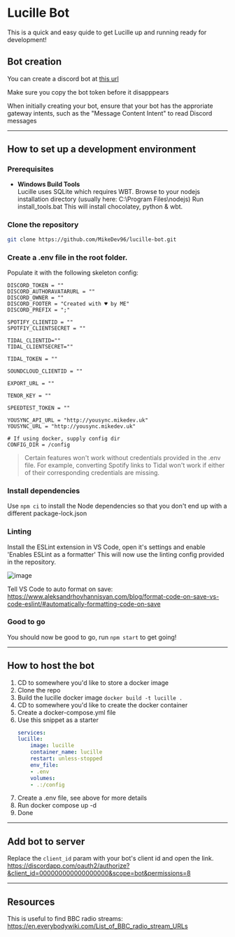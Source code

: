 # Lucille Bot

This is a quick and easy quide to get Lucille up and running ready for development!

## Bot creation
You can create a discord bot at [this url](https://discord.com/developers/applications/) 

Make sure you copy the bot token before it disapppears

When initially creating your bot, ensure that your bot has the approriate gateway intents, such as the "Message Content Intent" to read Discord messages

---

## How to set up a development environment
### Prerequisites
- **Windows Build Tools**  
Lucille uses SQLite which requires WBT.
Browse to your nodejs installation directory (usually here: C:\Program Files\nodejs)
Run install_tools.bat
This will install chocolatey, python & wbt.
### Clone the repository
```bash
git clone https://github.com/MikeDev96/lucille-bot.git
```

### Create a .env file in the root folder.
Populate it with the following skeleton config:
```
DISCORD_TOKEN = ""
DISCORD_AUTHORAVATARURL = ""
DISCORD_OWNER = ""
DISCORD_FOOTER = "Created with ♥ by ME"
DISCORD_PREFIX = ";"

SPOTIFY_CLIENTID = ""
SPOTFIY_CLIENTSECRET = ""

TIDAL_CLIENTID=""
TIDAL_CLIENTSECRET=""

TIDAL_TOKEN = ""

SOUNDCLOUD_CLIENTID = ""

EXPORT_URL = ""

TENOR_KEY = ""

SPEEDTEST_TOKEN = ""

YOUSYNC_API_URL = "http://yousync.mikedev.uk"
YOUSYNC_URL = "http://yousync.mikedev.uk"

# If using docker, supply config dir
CONFIG_DIR = /config
```

> Certain features won't work without credentials provided in the .env file.
For example, converting Spotify links to Tidal won't work if either of their corresponding credentials are missing.

### Install dependencies
Use `npm ci` to install the Node dependencies so that you don't end up with a different package-lock.json

### Linting
Install the ESLint extension in VS Code, open it's settings and enable 'Enables ESLint as a formatter'
This will now use the linting config provided in the repository.

![image](https://user-images.githubusercontent.com/8274829/147792939-bcfc47c0-4f3e-433f-9eed-4757b6abffe2.png)

Tell VS Code to auto format on save: https://www.aleksandrhovhannisyan.com/blog/format-code-on-save-vs-code-eslint/#automatically-formatting-code-on-save

### Good to go
You should now be good to go, run `npm start` to get going!

---

## How to host the bot
1. CD to somewhere you'd like to store a docker image
2. Clone the repo
3. Build the lucille docker image
    `docker build -t lucille .`
4. CD to somewhere you'd like to create the docker container
5. Create a docker-compose.yml file
6. Use this snippet as a starter
    ```yml
    services:
    lucille:
        image: lucille
        container_name: lucille
        restart: unless-stopped
        env_file:
        - .env
        volumes:
        - .:/config
    ```
7. Create a .env file, see above for more details
8. Run docker compose up -d
9. Done

---

## Add bot to server
Replace the `client_id` param with your bot's client id and open the link.
https://discordapp.com/oauth2/authorize?&client_id=000000000000000000&scope=bot&permissions=8

---

## Resources
This is useful to find BBC radio streams: https://en.everybodywiki.com/List_of_BBC_radio_stream_URLs